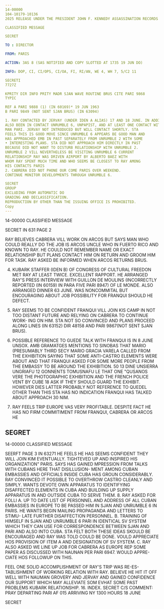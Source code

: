 ```yaml
---
14-00000
104-10179-10136
2025 RELEASE UNDER THE PRESIDENT JOHN F. KENNEDY ASSASSINATION RECORDS ACT OF 1992

CLASSIFIED MESSAGE

SECRET

TO : DIRECTOR

FROM: PARIS

ACTION: 3AS 8 (SAS NOTIFIED AND COPY SLOTTED AT 1735 19 JUN DO)

INFO: DOP, CI, CI/OPS, CI/OA, FI, RI/AN, WE 4, WH 7, 5/C2 11

SECRETI
7727Z

KPRITY DIR INFO PRITY MADR SJAN WAVE ROUTINE BRUS CITE PARI 9868
TYPIC

REF A PARI 9888 (1) (IN 60169)* 19 JUN 1963
B PARI 9849 (NOT SENT SJAN BRUS) (IN 63094)

1. RAY CONTACTED BY JERVAY (UNDER IDEN A ALIAS) 17 AND 18 JUNE. IN ADDITION CONTACTS REPORTED PARA ONE PARI 8824 RAY HAS
ALSO BEEN IN CONTACT UNRUMBLE 6, UNPAPIST, AND AT LEAST ONE CONTACT WITH AMSPORT 1. RAY DESIGNATED UNRUMBLE 6 AS HIS CONTACT
MAN PARI. JERVAY NOT INTRODUCED BUT WILL CONTACT SHORTLY. STA
FEELS THIS IS GOOD MOVE SINCE UNRUMBLE 6 APPEARS BE GOOD MAN AND
HAS APPROACHED EMB IN PAST SEPARATELY FROM UNRUMBLE 2 WITH SOME
• INTERESTING PLANS. STA DID NOT APPROACH HIM DIRECTLY IN PAST
BECAUSE DID NOT WANT TO DISTURB RELATIONSHIP WITH UNRUMBLE 2.
UNRUMBLE 2 VILL NEVERTHELESS BE VISITING UNRUMBLE 6 CURRENT
RELATIONSHIP RAY WAS DRIVEN AIRPORT BY ALBERTO BAEZ WITH
WHOM RAY SPENT MUCH TIME AND WHO SEEMS BE CLOSEST TO RAY AMONG
HIS CONTACTS PARIS
2. CABRERA DID NOT PHONE OUR COME PARIS OVER WEEKEND.
CONTINUE MONITOR DEVELOPMENTS THROUGH UNRUMBLE 6.

SECRET
GROUP
EXCLUDING FROM AUTOMATIC DO
GRADING AND DECLASSIFICATION.
REPRODUCTION BY OTHER THAN THE ISSUING OFFICE IS PROHIBITED.
Copy
---
```

14-00000
CLASSIFIED MESSAGE

SECRET IN 631 PAGE 2

RAY BELIEVES CABRERA VILL WORK ON ARCOS BUT SAYS MAN WHO
COULD REALLY DO THE JOB IS ARCOS UNCLE WHO IN FUERTO RICO AND
KNOWN TO RAY. HE COULD NOT REMEMBER NAME OR EXACT RELATIONSHIP
BUT PLANS CONTACT HIM ON RETURN AND GROOM HIM FOR TASK. RAY ASKED
BE INFORMED WHEN ARCOS RETURNS BRUS.

4. KUBARK STAFFER (IDEN B) OF CONGRESS OF CULTURAL FREEDON
MET RAY AT LEAST TWICE. EXCELLENT RAPPORT. HE ARRANGED RAY'S
PRESS INTERVIEW WITH GUILLON DE MOULINS (INCORRECTLY REPORTED
(IN 60159)
IN PARA FIVE PARI 8947) OF LE MONDE. ALSO ARRANGED DINNER 63
JUNE. WAS NONCOMMITAL BUT ENCOURAGING ABOUT JOB POSSIBILITY FOR
FRANQUI SHOULD HE DEFECT.

5. RAY SEEMS TO BE CONFIDENT FRANQUI VILL JOIN KIS CAMP IN
NOT TOO DISTANT FUTURE AND RELYING ON CABRERA TO CONTINUE WORK-
ING ON HIM. STA NOT SO CONVINCED AND PLANS PROCEED ALONG LINES
(IN 63152)
DIR 48158 AND PARI 9867(NOT SENT SJAN BRUS).

6. POSSIBLE REFERENCE TO GUEDE TALK WITH FRANQUI IS IN 8 JUNE
UNSOX. AMB GRAMATGES MENTIONS TO SINOBAS THAT MARIO (PRESUMABLY
THIRD SECY MARIO GRACIA VARELA CALLED FROM THE EXHIBITION SAYING
THAT SOME ANTI-CASTRO ELEMENTS WERE ABOUT AND THAT FRANQUI ASKED
FOR SOME MORE PEOPLE FROM THE EMBASSY TO BE AROUND THE EXHIBITION.
50 13 DINE UNSIERRA UNGRIAFU 12 GONNENTS TOMUSNAFU LE THAT
ONE "QUSANOS VERE THE PHOTOGRAPHIC EXHIBITION AND THE FRENCH
POLICE VENT BY CUBE 18 ASK IF THEY SHOULD GUARD THE EXHIBIT.
HOWEVER DIES LATTER PROBABLY NOT REFERENCE TO QUEDEL OTHER THAN
THIS STA HAS NO INDICATION FRANQUI HAS TALKED ABOUT APPROACH
30 NIM.
7. RAY FEELS TRIP EUROPE VAS VERY PROFITABLE. DESPITE FACT
HE HAS NO FIRM COMMITIMENT FROM FRANQUI, CABRERA OR ARCOS HE

SEGRET
---
14-00000
CLASSIFIED MESSAGE

SEERFT PAGE 3
IN 63271
HE FEELS HE HAS
SEEMS CONFIDENT THEY WILL JOIN KIM EVENTUALLY.
TIGHTEVED UP AND INSPIRED HIS ORGANIZATION" PARIS. SAYS HAS
GAINED MPRESSION FROM TALKS WITH CUBANS HERE THAT DISILLUSION-
MENT AMONG CUBAN EMBASSIES AND OFFICIALS INSIDE CUBA HAS GROUN
CONSIDERABLY. RAY CONVINCED IT POSSIBLE TO OVERTHROW CASTRO
CLEANLY AND SIMPLY. WANTS DEVOTE OWN APPARATUS TO IDENTIFYING
DISAFFECTED ELEMENTS IN CUBA AND BUILDING UP SUPPLY APPARATUS IN
AND OUTSIDE CUBA TO SERVE THEM.
8. RAY ASKED FOR FOLLI
A. UP TO DATE LIST OF PERSONNEL AND ADDRESS OF ALL CUBAN
EMBASSIES IN EUROPE TO BE PASSED HIM IN SJAN AND UNRUMBLE 6 IN
PARIS. HE WANTS BEGIN MAILING PROPAGANDA AND LETTERS TO STIMU-
LATE FURTHER DISAFFECTION PERSONNEL.
B. TRAINING OF HIMSELF IN SJAN AND UNRUMBLE 6 PARI IN
IDENTICAL SV SYSTEM WHICH THEY CAN USE FOR CORRESPONDENCE BETWEEN
SJAN AND PARI AND ALSO INTO CUBA. STA FELT BOTH THESE IDEAS
SKOULD BE ENCOURAGED AND RAY WAS TOLD COULD BE DONE. VOULD
APPRECIATE HOS PROVISION OF ITEM A AND DESIGNATION OF SV SYSTEM.
C. RAY ALSO ASKED WE LINE UP JOB FOR CABRERA AS EUROPE REP
SOME PAPER AS DISCUSSED WITH NAUNAN PER PARI 6947. WOULD APPRE-
CIATE HOS FOLLOWUP ON THIS.

FEEL ONE SOLID ACCOMPLISHMENT OF RAY'S TRIP WAS RE-ES-
TABLISHMENT OF WORKING RELATION WITH RAY. BELIEVE HE HIT IT OFF
WELL WITH NAUMAN GROVERY AND JERVAY AND GAINED CONFIDENCE OUR
SUPPORT WHICH MAY ALLEVIATE SOM EVHAT SOME PAST PROBLEMS KUBARK
RELATIONSHIP.
16. INDEX.
SECRET C/S COMMENT: PRAY DEPARTING PARI AF 015 ARRIVING NY 1300 HOURS 18 JUNE

SECRET
